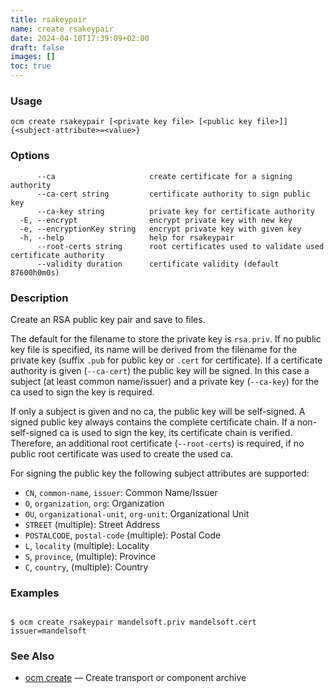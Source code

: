 ```yaml
---
title: rsakeypair
name: create rsakeypair
date: 2024-04-10T17:39:09+02:00
draft: false
images: []
toc: true
---
```

### Usage

```
ocm create rsakeypair [<private key file> [<public key file>]] {<subject-attribute>=<value>}
```

### Options

```
      --ca                     create certificate for a signing authority
      --ca-cert string         certificate authority to sign public key
      --ca-key string          private key for certificate authority
  -E, --encrypt                encrypt private key with new key
  -e, --encryptionKey string   encrypt private key with given key
  -h, --help                   help for rsakeypair
      --root-certs string      root certificates used to validate used certificate authority
      --validity duration      certificate validity (default 87600h0m0s)
```

### Description


Create an RSA public key pair and save to files.

The default for the filename to store the private key is <code>rsa.priv</code>.
If no public key file is specified, its name will be derived from the filename for
the private key (suffix <code>.pub</code> for public key or <code>.cert</code>
for certificate). If a certificate authority is given (<code>--ca-cert</code>)
the public key will be signed. In this case a subject (at least common 
name/issuer) and a private key (<code>--ca-key</code>) for the ca used to sign the
key is required.

If only a subject is given and no ca, the public key will be self-signed.
A signed public key always contains the complete certificate chain. If a
non-self-signed ca is used to sign the key, its certificate chain is verified.
Therefore, an additional root certificate (<code>--root-certs</code>) is required,
if no public root certificate was used to create the used ca.

For signing the public key the following subject attributes are supported:
- <code>CN</code>, <code>common-name</code>, <code>issuer</code>: Common Name/Issuer
- <code>O</code>, <code>organization</code>, <code>org</code>: Organization
- <code>OU</code>, <code>organizational-unit</code>, <code>org-unit</code>: Organizational Unit
- <code>STREET</code> (multiple): Street Address
- <code>POSTALCODE</code>, <code>postal-code</code> (multiple): Postal Code
- <code>L</code>, <code>locality</code> (multiple): Locality
- <code>S</code>, <code>province</code>, (multiple): Province
- <code>C</code>, <code>country</code>, (multiple): Country

	

### Examples

```

$ ocm create rsakeypair mandelsoft.priv mandelsoft.cert issuer=mandelsoft

```

### See Also

* [ocm create](/docs/the-ocm-cli/cli-reference/create)	 &mdash; Create transport or component archive

